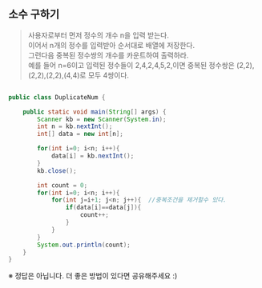 ## 소수 구하기
> 사용자로부터 먼저 정수의 개수 n을 입력 받는다.   
> 이어서 n개의 정수를 입력받아 순서대로 배열에 저장한다.  
> 그런다음 중복된 정수쌍의 개수를 카운트하여 출력하라.   
> 예를 들어 n=6이고 입력된 정수들이 2,4,2,4,5,2,이면 중복된 정수쌍은 (2,2),(2,2),(2,2),(4,4)로 모두 4쌍이다.

``` java

public class DuplicateNum {

    public static void main(String[] args) {
        Scanner kb = new Scanner(System.in);
        int n = kb.nextInt();
        int[] data = new int[n];

        for(int i=0; i<n; i++){
            data[i] = kb.nextInt();
        }
        kb.close();

        int count = 0;
        for(int i=0; i<n; i++){
            for(int j=i+1; j<n; j++){  //중복조건을 제거할수 있다.
                if(data[i]==data[j]){
                    count++;
                }
            }
        }
        System.out.println(count);
    }
}

```


※ 정답은 아닙니다. 더 좋은 방법이 있다면 공유해주세요 :)